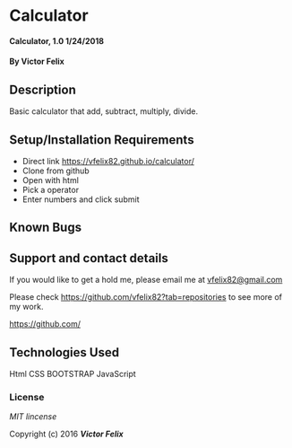 # Calculator

#### Calculator, 1.0 1/24/2018

#### By **Victor Felix**

## Description

Basic calculator that add, subtract, multiply, divide.

## Setup/Installation Requirements

* Direct link https://vfelix82.github.io/calculator/
* Clone from github
* Open with html
* Pick a operator
* Enter numbers and click submit


## Known Bugs

## Support and contact details

If you would like to get a hold me, please email me at vfelix82@gmail.com

Please check https://github.com/vfelix82?tab=repositories to see more of my work.

https://github.com/

## Technologies Used

Html
CSS
BOOTSTRAP
JavaScript

### License

_MIT lincense_

Copyright (c) 2016 **_Victor Felix_**
